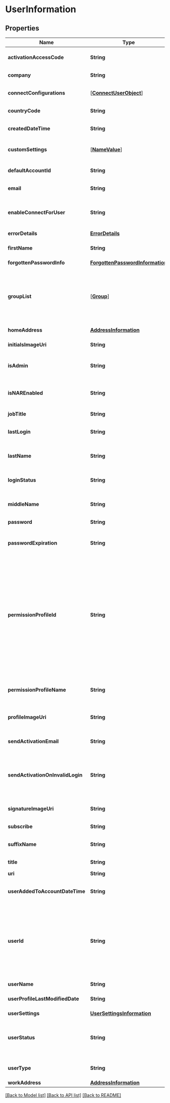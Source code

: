 # UserInformation

## Properties
Name | Type | Description | Notes
------------ | ------------- | ------------- | -------------
**activationAccessCode** | **String** | Access code provided to the user to activate the account. | [optional] 
**company** | **String** | The name of the user&#39;s company. | [optional] 
**connectConfigurations** | [[**ConnectUserObject**](ConnectUserObject.md)] | Object representing the user&#39;s custom Connect configuration. | [optional] 
**countryCode** | **String** | The three-letter code for the user&#39;s country. | [optional] 
**createdDateTime** | **String** | The UTC DateTime when the item was created. | [optional] 
**customSettings** | [[**NameValue**](NameValue.md)] | The name/value pair information for the user custom setting. | [optional] 
**defaultAccountId** | **String** | The default account ID associated with the user. | [optional] 
**email** | **String** | The user&#39;s email address. | [optional] 
**enableConnectForUser** | **String** | Boolean value that specifies whether the user is enabled for updates from DocuSign Connect. | [optional] 
**errorDetails** | [**ErrorDetails**](ErrorDetails.md) |  | [optional] 
**firstName** | **String** | The user&#39;s first name.  Maximum Length: 50 characters. | [optional] 
**forgottenPasswordInfo** | [**ForgottenPasswordInformation**](ForgottenPasswordInformation.md) |  | [optional] 
**groupList** | [[**Group**](Group.md)] | A list of the group information for groups to add the user to. Use [UserGroups::listGroups](https://developers.docusign.com/esign-rest-api/reference/UserGroups/Groups/list) to get information about groups.  When setting a user&#39;s group, only the &#x60;groupId&#x60; is required.  | [optional] 
**homeAddress** | [**AddressInformation**](AddressInformation.md) |  | [optional] 
**initialsImageUri** | **String** | The URI for retrieving the image of the user&#39;s initials. | [optional] 
**isAdmin** | **String** | Determines if the feature set is actively set as part of the plan. | [optional] 
**isNAREnabled** | **String** | When set to **true**, National Association of Realtors (NAR) signature logos are enabled for the user. | [optional] 
**jobTitle** | **String** | The user&#39;s job title. | [optional] 
**lastLogin** | **String** | The date and time when the user last logged in to the system. | [optional] 
**lastName** | **String** | The user&#39;s last name.  Maximum Length: 50 characters. | [optional] 
**loginStatus** | **String** | Boolean value that indicates whether the user is currently logged in or not. | [optional] 
**middleName** | **String** | The user&#39;s middle name.  Limit: 50 characters. | [optional] 
**password** | **String** | The user&#39;s encrypted password hash. | [optional] 
**passwordExpiration** | **String** | If password expiration is enabled, the date-time when the user&#39;s password expires. | [optional] 
**permissionProfileId** | **String** | The ID of the permission profile. Possible values include:  - &#x60;2301416&#x60; (for the &#x60;DocuSign Viewer&#x60; profile) - &#x60;2301415&#x60; (for the &#x60;DocuSign Sender&#x60; profile) - &#x60;2301414&#x60; (for the &#x60;Account Administrator&#x60; profile)  In addition, any custom permission profiles associated with your account will have an automatically generated &#x60;permissionProfileId&#x60;. | [optional] 
**permissionProfileName** | **String** | The name of the account permission profile.   Example: &#x60;Account Administrator&#x60; | [optional] 
**profileImageUri** | **String** | The URL for retrieving the user&#39;s profile image. | [optional] 
**sendActivationEmail** | **String** | When set to **true**, specifies that an activation email be sent to the user. | [optional] 
**sendActivationOnInvalidLogin** | **String** | When set to **true**, specifies that an additional activation email be sent if user&#39;s log on fails before the account is activated. | [optional] 
**signatureImageUri** | **String** | An endpoint URI that you can use to retrieve the user&#39;s signature image. | [optional] 
**subscribe** | **String** |  | [optional] 
**suffixName** | **String** | The suffix for the user&#39;s name, such as Jr, IV, PhD, etc.  Limit: 50 characters.  | [optional] 
**title** | **String** | The title of the user. | [optional] 
**uri** | **String** | A URI containing the user ID. | [optional] 
**userAddedToAccountDateTime** | **String** | The date and time that the user was added to the account. | [optional] 
**userId** | **String** | The ID of the user to access. Generally this is the ID of the current authenticated user, but if the authenticated user is an Administrator on the account, &#x60;userId&#x60; can represent another user whom the Administrator is accessing.  | [optional] 
**userName** | **String** | The name of the user. | [optional] 
**userProfileLastModifiedDate** | **String** | The date and time that the user&#39;s profile was last modified. | [optional] 
**userSettings** | [**UserSettingsInformation**](UserSettingsInformation.md) |  | [optional] 
**userStatus** | **String** | Status of the user&#39;s account. One of:  - &#x60;ActivationRequired&#x60; - &#x60;ActivationSent&#x60; - &#x60;Active&#x60; - &#x60;Closed&#x60; - &#x60;Disabled&#x60;  | [optional] 
**userType** | **String** | The type of user, for example &#x60;CompanyUser&#x60;. | [optional] 
**workAddress** | [**AddressInformation**](AddressInformation.md) |  | [optional] 

[[Back to Model list]](../README.md#documentation-for-models) [[Back to API list]](../README.md#documentation-for-api-endpoints) [[Back to README]](../README.md)


